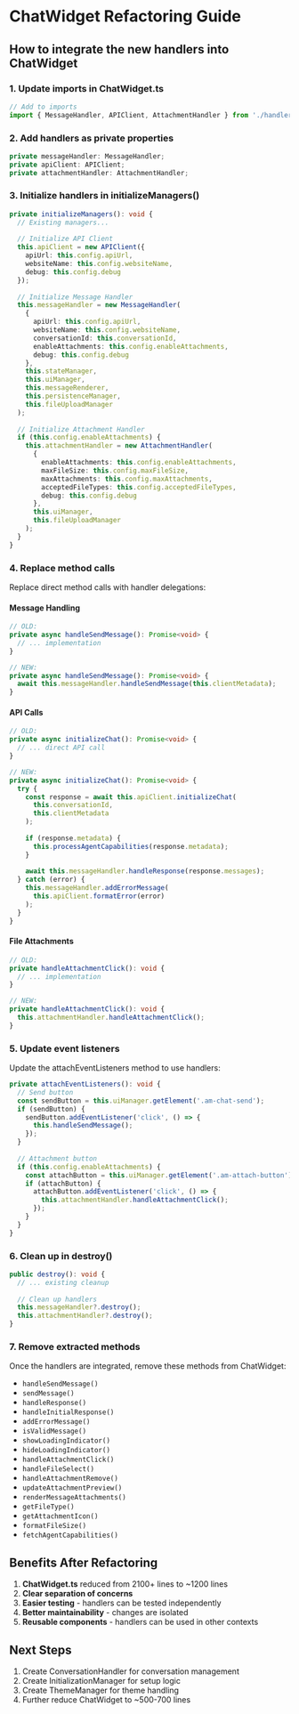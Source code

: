 # ChatWidget Refactoring Guide

## How to integrate the new handlers into ChatWidget

### 1. Update imports in ChatWidget.ts

```typescript
// Add to imports
import { MessageHandler, APIClient, AttachmentHandler } from './handlers';
```

### 2. Add handlers as private properties

```typescript
private messageHandler: MessageHandler;
private apiClient: APIClient;
private attachmentHandler: AttachmentHandler;
```

### 3. Initialize handlers in initializeManagers()

```typescript
private initializeManagers(): void {
  // Existing managers...
  
  // Initialize API Client
  this.apiClient = new APIClient({
    apiUrl: this.config.apiUrl,
    websiteName: this.config.websiteName,
    debug: this.config.debug
  });
  
  // Initialize Message Handler
  this.messageHandler = new MessageHandler(
    {
      apiUrl: this.config.apiUrl,
      websiteName: this.config.websiteName,
      conversationId: this.conversationId,
      enableAttachments: this.config.enableAttachments,
      debug: this.config.debug
    },
    this.stateManager,
    this.uiManager,
    this.messageRenderer,
    this.persistenceManager,
    this.fileUploadManager
  );
  
  // Initialize Attachment Handler
  if (this.config.enableAttachments) {
    this.attachmentHandler = new AttachmentHandler(
      {
        enableAttachments: this.config.enableAttachments,
        maxFileSize: this.config.maxFileSize,
        maxAttachments: this.config.maxAttachments,
        acceptedFileTypes: this.config.acceptedFileTypes,
        debug: this.config.debug
      },
      this.uiManager,
      this.fileUploadManager
    );
  }
}
```

### 4. Replace method calls

Replace direct method calls with handler delegations:

#### Message Handling
```typescript
// OLD:
private async handleSendMessage(): Promise<void> {
  // ... implementation
}

// NEW:
private async handleSendMessage(): Promise<void> {
  await this.messageHandler.handleSendMessage(this.clientMetadata);
}
```

#### API Calls
```typescript
// OLD:
private async initializeChat(): Promise<void> {
  // ... direct API call
}

// NEW:
private async initializeChat(): Promise<void> {
  try {
    const response = await this.apiClient.initializeChat(
      this.conversationId,
      this.clientMetadata
    );
    
    if (response.metadata) {
      this.processAgentCapabilities(response.metadata);
    }
    
    await this.messageHandler.handleResponse(response.messages);
  } catch (error) {
    this.messageHandler.addErrorMessage(
      this.apiClient.formatError(error)
    );
  }
}
```

#### File Attachments
```typescript
// OLD:
private handleAttachmentClick(): void {
  // ... implementation
}

// NEW:
private handleAttachmentClick(): void {
  this.attachmentHandler.handleAttachmentClick();
}
```

### 5. Update event listeners

Update the attachEventListeners method to use handlers:

```typescript
private attachEventListeners(): void {
  // Send button
  const sendButton = this.uiManager.getElement('.am-chat-send');
  if (sendButton) {
    sendButton.addEventListener('click', () => {
      this.handleSendMessage();
    });
  }
  
  // Attachment button
  if (this.config.enableAttachments) {
    const attachButton = this.uiManager.getElement('.am-attach-button');
    if (attachButton) {
      attachButton.addEventListener('click', () => {
        this.attachmentHandler.handleAttachmentClick();
      });
    }
  }
}
```

### 6. Clean up in destroy()

```typescript
public destroy(): void {
  // ... existing cleanup
  
  // Clean up handlers
  this.messageHandler?.destroy();
  this.attachmentHandler?.destroy();
}
```

### 7. Remove extracted methods

Once the handlers are integrated, remove these methods from ChatWidget:
- `handleSendMessage()`
- `sendMessage()`
- `handleResponse()`
- `handleInitialResponse()`
- `addErrorMessage()`
- `isValidMessage()`
- `showLoadingIndicator()`
- `hideLoadingIndicator()`
- `handleAttachmentClick()`
- `handleFileSelect()`
- `handleAttachmentRemove()`
- `updateAttachmentPreview()`
- `renderMessageAttachments()`
- `getFileType()`
- `getAttachmentIcon()`
- `formatFileSize()`
- `fetchAgentCapabilities()`

## Benefits After Refactoring

1. **ChatWidget.ts** reduced from 2100+ lines to ~1200 lines
2. **Clear separation of concerns**
3. **Easier testing** - handlers can be tested independently
4. **Better maintainability** - changes are isolated
5. **Reusable components** - handlers can be used in other contexts

## Next Steps

1. Create ConversationHandler for conversation management
2. Create InitializationManager for setup logic
3. Create ThemeManager for theme handling
4. Further reduce ChatWidget to ~500-700 lines
